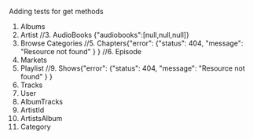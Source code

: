 Adding tests for get methods
1. Albums
2. Artist
//3. AudioBooks {"audiobooks":[null,null,null]}
4. Browse Categories
//5. Chapters{"error": {"status": 404, "message": "Resource not found" } }
//6. Episode
7. Markets
8. Playlist
//9. Shows{"error": {"status": 404, "message": "Resource not found" } }
10. Tracks
11. User
12. AlbumTracks
13. ArtistId
14. ArtistsAlbum
15. Category
